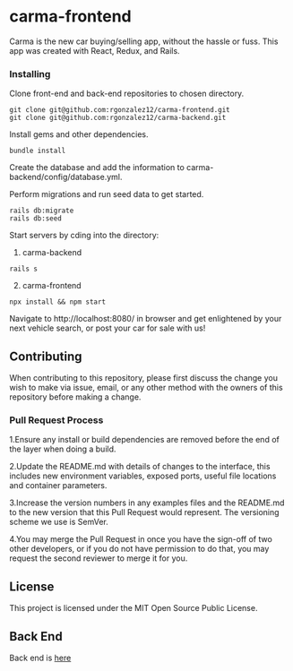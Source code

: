 # carma-frontend

Carma is the new car buying/selling app, without the hassle or fuss. This app was created with React, Redux, and Rails.

### Installing

Clone front-end and back-end repositories to chosen directory.

```
git clone git@github.com:rgonzalez12/carma-frontend.git
git clone git@github.com:rgonzalez12/carma-backend.git
```

Install gems and other dependencies.

```
bundle install
```

Create the database and add the information to carma-backend/config/database.yml.

Perform migrations and run seed data to get started.

```
rails db:migrate
rails db:seed
```

Start servers by cding into the directory:

1) carma-backend

```
rails s

```

2) carma-frontend

```
npx install && npm start

```

Navigate to http://localhost:8080/ in browser and get enlightened by your next vehicle search, or post your car for sale with us!

## Contributing

When contributing to this repository, please first discuss the change you wish to make via issue, email, or any other method with the owners of this repository before making a change.

### Pull Request Process

1.Ensure any install or build dependencies are removed before the end of the layer when doing a build.

2.Update the README.md with details of changes to the interface, this includes new environment variables, exposed ports, useful file locations and container parameters.

3.Increase the version numbers in any examples files and the README.md to the new version that this Pull Request would represent. The versioning scheme we use is SemVer.

4.You may merge the Pull Request in once you have the sign-off of two other developers, or if you do not have permission to do that, you may request the second reviewer to merge it for you.

## License

This project is licensed under the MIT Open Source Public License.

## Back End

Back end is [here](https://github.com/rgonzalez12/carma-backend)
